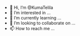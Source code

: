 - 👋 Hi, I’m @KumaTelila
- 👀 I’m interested in ...
- 🌱 I’m currently learning ...
- 💞️ I’m looking to collaborate on ...
- 📫 How to reach me ...

<!---
KumaTelila/KumaTelila is a ✨ special ✨ repository because its `README.md` (this file) appears on your GitHub profile.
You can click the Preview link to take a look at your changes.
--->
